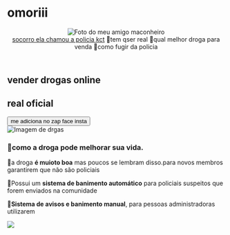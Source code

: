 # omoriii
<!DOCTYPE html>
<html lang="en">
<head>
    <meta charset="UTF-8">
    <meta http-equiv="X-UA-Compatible" content="IE=edge">
    <meta name="viewport" content="width=device-width, initial-scale=1.0">
    <title>Document</title>
</head>
<body>
<head>
  <meta charset="UTF-8">
  <meta name="viewport" content="width=device-width, initial-scale=1.0">
  <meta name="description" content="minha mae me descobriu e agr?">
  <title>como vender drogas online sem problemas real oficial 2023 atualizado</title>
  <link rel="stylesheet" type="text/css" href="style.css">
</head>
<body>
  <header class="cabecalho">
    <img class="cabecalho-imagem" src="20221204_182630 (1).jpg" alt="Foto do meu amigo maconheiro">
    <nav class="cabecalho-menu">
      <a class="cabecalho-menu-item" href="20230116_092931">socorro ela chamou a policia kct</a>
      <a class="cabecalho-menu-item">📌tem qser real</a>
      <a class="cabecalho-menu-item">📌qual melhor droga para venda</a>
      <a class="cabecalho-menu-item">📌como fugir da policia</a>
    </nav>
    </header>
    <main class="conteudo">
    <section class="conteudo-principal">
      <div class="conteudo-principal-escrito">
        <h1 class="conteudo-principal-escrito-titulo">vender drogas online </h1>
        <h2 class="conteudo-principal-escrito-subtitulo">real oficial</h2>
        <button class="conteudo-principal-escrito-botao">me adiciona no zap face insta </button>
      </div>
      <img class="conteudo-principal-imagem"src="20230116_092931" alt="Imagem de drgas">
    </section>
    <section class="conteudo-secundario">
      <h3 class="conteudo-secundario-titulo">📌como a droga pode melhorar sua vida.</h3>
      <p class="conteudo-secundario-paragrafo">📌a droga <strong>é muioto boa</strong>  mas poucos se lembram disso.para novos membros garantirem que não são policiais</p>
      <p class="conteudo-secundario-paragrafo">📌Possui um <strong>sistema de banimento automático</strong> para policiais suspeitos que forem enviados na comunidade</p>
      <p class="conteudo-secundario-paragrafo">📌<strong>Sistema de avisos e banimento manual</strong>, para pessoas administradoras utilizarem</p>
    </section>
  </main>
  <footer class="rodape">
    <img class="rodape-imagem" src="https://tse1.mm.bing.net/th?id=OIP.u6nlQ5f8b3sVt1GIoeUwsgHaE8&pid=Api&rs=1&c=1&qlt=95&w=145&h=96"&gt;
  </footer>
</body>

</html>

